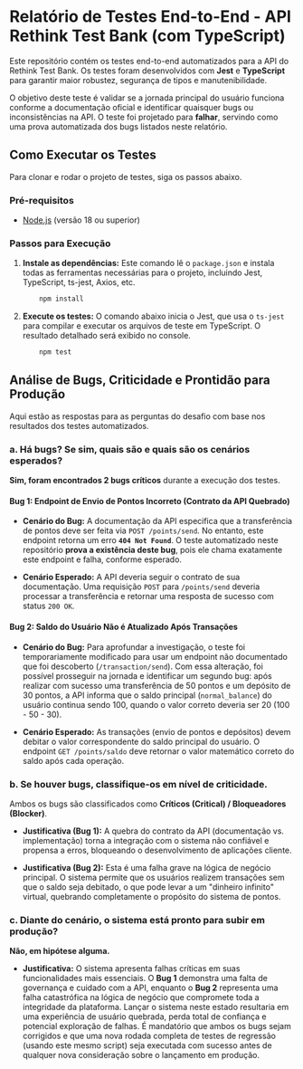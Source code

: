 # Relatório de Testes End-to-End - API Rethink Test Bank (com TypeScript)

Este repositório contém os testes end-to-end automatizados para a API do Rethink Test Bank. Os testes foram desenvolvidos com **Jest** e **TypeScript** para garantir maior robustez, segurança de tipos e manutenibilidade.

O objetivo deste teste é validar se a jornada principal do usuário funciona conforme a documentação oficial e identificar quaisquer bugs ou inconsistências na API. O teste foi projetado para **falhar**, servindo como uma prova automatizada dos bugs listados neste relatório.

## Como Executar os Testes

Para clonar e rodar o projeto de testes, siga os passos abaixo.

### Pré-requisitos

- [Node.js](https://nodejs.org/) (versão 18 ou superior)

### Passos para Execução

1.  **Instale as dependências:**
    Este comando lê o `package.json` e instala todas as ferramentas necessárias para o projeto, incluindo Jest, TypeScript, ts-jest, Axios, etc.

    ```bash
        npm install
    ```

2.  **Execute os testes:**
    O comando abaixo inicia o Jest, que usa o `ts-jest` para compilar e executar os arquivos de teste em TypeScript. O resultado detalhado será exibido no console.
    ```bash
        npm test
    ```

## Análise de Bugs, Criticidade e Prontidão para Produção

Aqui estão as respostas para as perguntas do desafio com base nos resultados dos testes automatizados.

### a. Há bugs? Se sim, quais são e quais são os cenários esperados?

**Sim, foram encontrados 2 bugs críticos** durante a execução dos testes.

#### Bug 1: Endpoint de Envio de Pontos Incorreto (Contrato da API Quebrado)

- **Cenário do Bug:**
  A documentação da API especifica que a transferência de pontos deve ser feita via `POST /points/send`. No entanto, este endpoint retorna um erro **`404 Not Found`**. O teste automatizado neste repositório **prova a existência deste bug**, pois ele chama exatamente este endpoint e falha, conforme esperado.

- **Cenário Esperado:**
  A API deveria seguir o contrato de sua documentação. Uma requisição `POST` para `/points/send` deveria processar a transferência e retornar uma resposta de sucesso com status `200 OK`.

#### Bug 2: Saldo do Usuário Não é Atualizado Após Transações

- **Cenário do Bug:**
  Para aprofundar a investigação, o teste foi temporariamente modificado para usar um endpoint não documentado que foi descoberto (`/transaction/send`). Com essa alteração, foi possível prosseguir na jornada e identificar um segundo bug: após realizar com sucesso uma transferência de 50 pontos e um depósito de 30 pontos, a API informa que o saldo principal (`normal_balance`) do usuário continua sendo 100, quando o valor correto deveria ser 20 (100 - 50 - 30).

- **Cenário Esperado:**
  As transações (envio de pontos e depósitos) devem debitar o valor correspondente do saldo principal do usuário. O endpoint `GET /points/saldo` deve retornar o valor matemático correto do saldo após cada operação.

### b. Se houver bugs, classifique-os em nível de criticidade.

Ambos os bugs são classificados como **Críticos (Critical) / Bloqueadores (Blocker)**.

- **Justificativa (Bug 1):** A quebra do contrato da API (documentação vs. implementação) torna a integração com o sistema não confiável e propensa a erros, bloqueando o desenvolvimento de aplicações cliente.

- **Justificativa (Bug 2):** Esta é uma falha grave na lógica de negócio principal. O sistema permite que os usuários realizem transações sem que o saldo seja debitado, o que pode levar a um "dinheiro infinito" virtual, quebrando completamente o propósito do sistema de pontos.

### c. Diante do cenário, o sistema está pronto para subir em produção?

**Não, em hipótese alguma.**

- **Justificativa:**
  O sistema apresenta falhas críticas em suas funcionalidades mais essenciais. O **Bug 1** demonstra uma falta de governança e cuidado com a API, enquanto o **Bug 2** representa uma falha catastrófica na lógica de negócio que compromete toda a integridade da plataforma. Lançar o sistema neste estado resultaria em uma experiência de usuário quebrada, perda total de confiança e potencial exploração de falhas. É mandatório que ambos os bugs sejam corrigidos e que uma nova rodada completa de testes de regressão (usando este mesmo script) seja executada com sucesso antes de qualquer nova consideração sobre o lançamento em produção.

